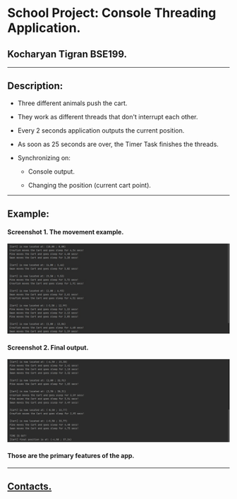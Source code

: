 # School Project: Console Threading Application.
## Kocharyan Tigran BSE199.
---

## Description:


* Three different animals push the cart. 


* They work as different threads that don't interrupt each other.


* Every 2 seconds application outputs the current position.


* As soon as 25 seconds are over, the Timer Task finishes the threads.


* Synchronizing on:
    + Console output.

    + Changing the position (current cart point).

---

## Example:
#### Screenshot 1. The movement example.
![](img/screen_1.jpg)


#### Screenshot 2. Final output.
![](img/screen_2.jpg)


#### Those are the primary features of the app.
---
## [Contacts.](https://vk.com/k_tigran)
